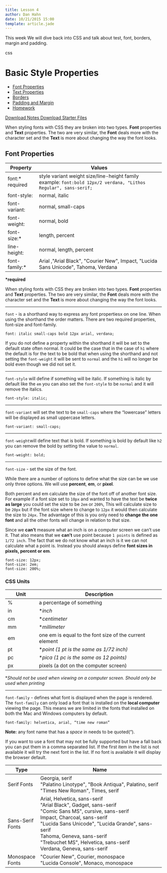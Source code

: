 ```yaml
---
title: Lesson 4
author: Dan Hahn
date: 10/21/2015 15:00
template: article.jade
---
```


This week We will dive back into CSS and talk about test, font, borders, margin and padding. <div><span class="label label-default css"><i class="fa fa-css3"></i>css</span></div>

<span class="more"></span>

# Basic Style Properties

* [Font Properties]()
* [Text Properties](text.html)
* [Borders](borders.html)
* [Padding and Margin](padding-margin.html)
* [Homework](homework.html)

[Download Notes <i class="icon-download-alt icon-white"></i>](week4-notes.zip)
[Download Starter Files <i class="icon-download-alt icon-white"></i>](week4.zip)


When styling fonts with CSS they are broken into two types.  **Font** properties and **Text** properties. The two are very similar, the **Font** deals more with the character set and the **Text** is more about changing the way the font looks.

## Font Properties
Property|Values
-|-
font:\* <br>required|style variant weight size/line-height family<br> example: `font:bold 12px/2 verdana, "Lithos Regular", sans-serif;`
font-style:|normal, italic
font-variant:|normal, small-caps
font-weight:|normal, bold
font-size:\*|length, percent
line-height:|normal, length, percent
font-family:\*|Arial ,"Arial Black", "Courier New", Impact, "Lucida Sans Unicode", Tahoma, Verdana

**\*required**

When styling fonts with CSS they are broken into two types.  **Font** properties and **Text** properties. The two are very similar, the **Font** deals more with the character set and the **Text** is more about changing the way the font looks.

---

`font` - is a shorthand way to express any font propertiesx on one line.  When using the shorthand the order matters.  There are two required properties, font-size and font-family.

	font: italic small-caps bold 12px arial, verdana;

If you do not define a property within the shorthand it will be set to the default state often normal. It could be the case that in the case of `h1` where the default is for the text to be bold that when using the shorthand and not setting the `font-weight` it will be sent to `normal` and the `h1` will no longer be bold even though we did not set it.

---

`font-style` will define if something will be italic.  If something is italic by default like the `em` you can also set the `font-style` to be `normal` and it will remove the italics.

	font-style: italic;

---

`font-variant` will set the text to be `small-caps` where the “lowercase” letters will be displayed as small uppercase letters.

	font-variant: small-caps;

---

`font-weight`will define text that is bold.  If something is bold by default like `h2` you can remove the bold by setting the value to `normal`.

	font-weight: bold;

---

`font-size` - set the size of the font.

While there are a number of options to define what the size can be we use only three options.  We will use **percent**, **em**, or **pixel**.

Both percent and em calculate the size of the font off of another font size. For example if a font size set to `10px` and wanted to have the text be **twice as large** you could set the size to be `2em` or `200%`,  This will calculate size to be `20px` but if the font size where to change to `12px` it would then calculate the size to `24px`.  The advantage of this is you only need to **change the one font** and all the other fonts will change in relation to that size.

Since we **can’t** measure what an inch is on a computer screen we can’t use it. That also means that we **can’t** use point because `1 points` is defined as `1/72 inch`.  The fact that we do not know what an inch is it we can not calculate what a point is.  Instead you should always define **font sizes in pixels, percent or em**.

	font-size: 12px;
	font-size: 2em;
	font-size: 200%;

### CSS Units
Unit|Description
-|-
%|a percentage of something
in|\**inch*
cm|\**centimeter*
mm|\**millimeter*
em|one em is equal to the font size of the current element
pt|\**point (1 pt is the same as 1/72 inch)*
pc|\**pica (1 pc is the same as 12 points)*
px|pixels (a dot on the computer screen)

\**Should not be used when viewing on a computer screen. Should only be used when printing*

---

`font-family` - defines what font is displayed when the page is rendered.  The `font-family` can only load a font that is installed on the **local computer** viewing the page.   This means we are limited in the fonts that installed on both the Mac and Windows computers by default.

	font-family: helvetica, arial, “time new roman”

**Note:** any font name that has a *space* in needs to be quoted(“).

If you want to use a font that may not be fully supported but have a fall back you can put them in a comma separated list.  If the first item in the list is not available it will try the next font in the list.  If no font is available it will display the browser default.

Type|Name
---|----
Serif Fonts|Georgia, serif<br>"Palatino Linotype", "Book Antiqua", Palatino, serif<br>"Times New Roman", Times, serif
Sans-Serif Fonts|Arial, Helvetica, sans-serif	<br>"Arial Black", Gadget, sans-serif<br>"Comic Sans MS", cursive, sans-serif<br>Impact, Charcoal, sans-serif<br>"Lucida Sans Unicode", "Lucida Grande", sans-serif<br>Tahoma, Geneva, sans-serif<br>"Trebuchet MS", Helvetica, sans-serif<br>Verdana, Geneva, sans-serif
Monospace Fonts|"Courier New", Courier, monospace<br>"Lucida Console", Monaco, monospace
<style>
table tr td:nth-child(1){width:20%}
td .label {margin-right: 4px;cursor: pointer;}
</style>


<script src="lesson5.js"></script>
